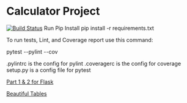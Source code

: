 # Calculator Project
[![Build Status](https://app.travis-ci.com/svoishnis/calc2.svg?branch=part5)](https://app.travis-ci.com/svoishnis/calc2)
Run Pip Install
pip install -r requirements.txt

To run tests, Lint, and Coverage report use this command:

pytest  --pylint --cov

.pylintrc is the config for pylint
.coveragerc is the config for coverage
setup.py is a config file for pytest

[Part 1 & 2 for Flask](https://github.com/svoishnis/calc2/blob/flask/app/static/images/Flask%20HW%20Assignment.png)

[Beautiful Tables](https://github.com/svoishnis/calc2/blob/flask/app/static/images/Beautiful%Tables%Assignment.png)
